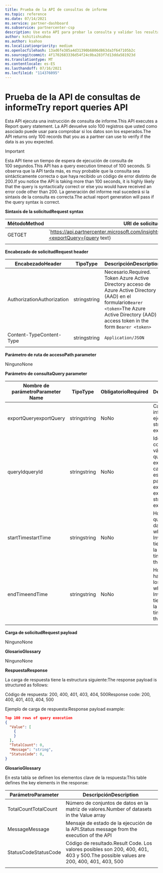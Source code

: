 ```yaml
---
title: Prueba de la API de consultas de informe
ms.topic: reference
ms.date: 07/14/2021
ms.service: partner-dashboard
ms.subservice: partnercenter-csp
description: Use esta API para probar la consulta y validar los resultados en Centro de partners insights.
author: kshitishsahoo
ms.author: ksahoo
ms.localizationpriority: medium
ms.openlocfilehash: 13ad6fe385a4d31390b6806d863da3f647105b2c
ms.sourcegitcommit: 4f1702683336d54f24c0ba283f7d13dda581923d
ms.translationtype: MT
ms.contentlocale: es-ES
ms.lasthandoff: 07/16/2021
ms.locfileid: "114376095"
---
```

# <a name="try-report-queries-api"></a><span data-ttu-id="97e4c-103">Prueba de la API de consultas de informe</span><span class="sxs-lookup"><span data-stu-id="97e4c-103">Try report queries API</span></span>

<span data-ttu-id="97e4c-104">Esta API ejecuta una instrucción de consulta de informe.</span><span class="sxs-lookup"><span data-stu-id="97e4c-104">This API executes a Report query statement.</span></span> <span data-ttu-id="97e4c-105">La API devuelve solo 100 registros que usted como asociado puede usar para comprobar si los datos son los esperados.</span><span class="sxs-lookup"><span data-stu-id="97e4c-105">The API returns only 100 records that you as a partner can use to verify if the data is as you expected.</span></span>

> [!IMPORTANT]
> <span data-ttu-id="97e4c-106">Esta API tiene un tiempo de espera de ejecución de consulta de 100 segundos.</span><span class="sxs-lookup"><span data-stu-id="97e4c-106">This API has a query execution timeout of 100 seconds.</span></span> <span data-ttu-id="97e4c-107">Si observa que la API tarda más, es muy probable que la consulta sea sintácticamente correcta o que haya recibido un código de error distinto de 200.</span><span class="sxs-lookup"><span data-stu-id="97e4c-107">If you notice the API is taking more than 100 seconds, it is highly likely that the query is syntactically correct or else you would have received an error code other than 200.</span></span> <span data-ttu-id="97e4c-108">La generación del informe real sucederá si la sintaxis de la consulta es correcta.</span><span class="sxs-lookup"><span data-stu-id="97e4c-108">The actual report generation will pass if the query syntax is correct.</span></span>

<span data-ttu-id="97e4c-109">**Sintaxis de la solicitud**</span><span class="sxs-lookup"><span data-stu-id="97e4c-109">**Request syntax**</span></span>

|    <span data-ttu-id="97e4c-110">Método</span><span class="sxs-lookup"><span data-stu-id="97e4c-110">Method</span></span>    |    <span data-ttu-id="97e4c-111">URI de solicitud</span><span class="sxs-lookup"><span data-stu-id="97e4c-111">Request URI</span></span>    |
|    ----    |    ----    |
|    <span data-ttu-id="97e4c-112">GET</span><span class="sxs-lookup"><span data-stu-id="97e4c-112">GET</span></span>    |    `https://api.partnercenter.microsoft.com/insights/v1/mpn/ScheduledQueries/testQueryResult?<exportQuery={query text}|queryId={queryId}>`    |
|        |        |

<span data-ttu-id="97e4c-113">**Encabezado de solicitud**</span><span class="sxs-lookup"><span data-stu-id="97e4c-113">**Request header**</span></span>

|    <span data-ttu-id="97e4c-114">Encabezado</span><span class="sxs-lookup"><span data-stu-id="97e4c-114">Header</span></span>    |    <span data-ttu-id="97e4c-115">Tipo</span><span class="sxs-lookup"><span data-stu-id="97e4c-115">Type</span></span>    |    <span data-ttu-id="97e4c-116">Descripción</span><span class="sxs-lookup"><span data-stu-id="97e4c-116">Description</span></span>    |
|    ----    |    ----    |    ----    |
|    <span data-ttu-id="97e4c-117">Authorization</span><span class="sxs-lookup"><span data-stu-id="97e4c-117">Authorization</span></span>    |    <span data-ttu-id="97e4c-118">string</span><span class="sxs-lookup"><span data-stu-id="97e4c-118">string</span></span>    |    <span data-ttu-id="97e4c-119">Necesario.</span><span class="sxs-lookup"><span data-stu-id="97e4c-119">Required.</span></span> <span data-ttu-id="97e4c-120">Token Azure Active Directory acceso de Azure Active Directory (AAD) en el formulario`Bearer <token>`</span><span class="sxs-lookup"><span data-stu-id="97e4c-120">The Azure Active Directory (AAD) access token in the form `Bearer <token>`</span></span>    |
|    <span data-ttu-id="97e4c-121">Content-Type</span><span class="sxs-lookup"><span data-stu-id="97e4c-121">Content-Type</span></span>    |    <span data-ttu-id="97e4c-122">string</span><span class="sxs-lookup"><span data-stu-id="97e4c-122">string</span></span>    |    `Application/JSON`    |
|        |        |        |

<span data-ttu-id="97e4c-123">**Parámetro de ruta de acceso**</span><span class="sxs-lookup"><span data-stu-id="97e4c-123">**Path parameter**</span></span>

<span data-ttu-id="97e4c-124">Ninguno</span><span class="sxs-lookup"><span data-stu-id="97e4c-124">None</span></span>

<span data-ttu-id="97e4c-125">**Parámetro de consulta**</span><span class="sxs-lookup"><span data-stu-id="97e4c-125">**Query parameter**</span></span>

|    <span data-ttu-id="97e4c-126">Nombre de parámetro</span><span class="sxs-lookup"><span data-stu-id="97e4c-126">Parameter Name</span></span>    |    <span data-ttu-id="97e4c-127">Tipo</span><span class="sxs-lookup"><span data-stu-id="97e4c-127">Type</span></span>    |    <span data-ttu-id="97e4c-128">Obligatorio</span><span class="sxs-lookup"><span data-stu-id="97e4c-128">Required</span></span>    |    <span data-ttu-id="97e4c-129">Descripción</span><span class="sxs-lookup"><span data-stu-id="97e4c-129">Description</span></span>    |
|    ----    |    ----    |    ----    |    ----    |
|    <span data-ttu-id="97e4c-130">exportQuery</span><span class="sxs-lookup"><span data-stu-id="97e4c-130">exportQuery</span></span>     |    <span data-ttu-id="97e4c-131">string</span><span class="sxs-lookup"><span data-stu-id="97e4c-131">string</span></span>    |    <span data-ttu-id="97e4c-132">No</span><span class="sxs-lookup"><span data-stu-id="97e4c-132">No</span></span>    |    <span data-ttu-id="97e4c-133">Cadena de consulta de informe que se debe ejecutar</span><span class="sxs-lookup"><span data-stu-id="97e4c-133">Report query string that needs to be executed</span></span>     |
|    <span data-ttu-id="97e4c-134">queryId</span><span class="sxs-lookup"><span data-stu-id="97e4c-134">queryId</span></span>     |    <span data-ttu-id="97e4c-135">string</span><span class="sxs-lookup"><span data-stu-id="97e4c-135">string</span></span>    |    <span data-ttu-id="97e4c-136">No</span><span class="sxs-lookup"><span data-stu-id="97e4c-136">No</span></span>    |    <span data-ttu-id="97e4c-137">Identificador de consulta existente válido.</span><span class="sxs-lookup"><span data-stu-id="97e4c-137">A valid existing query ID.</span></span> <span data-ttu-id="97e4c-138">Mutuamente excluyente con la cadena de consulta especificada en el parámetro exportQuery</span><span class="sxs-lookup"><span data-stu-id="97e4c-138">Mutually exclusive with query string specified in exportQuery parameter</span></span>    |
|    <span data-ttu-id="97e4c-139">startTime</span><span class="sxs-lookup"><span data-stu-id="97e4c-139">startTime</span></span>     |    <span data-ttu-id="97e4c-140">string</span><span class="sxs-lookup"><span data-stu-id="97e4c-140">string</span></span>    |    <span data-ttu-id="97e4c-141">No</span><span class="sxs-lookup"><span data-stu-id="97e4c-141">No</span></span>    |    <span data-ttu-id="97e4c-142">Hora de inicio desde la que queremos los datos.</span><span class="sxs-lookup"><span data-stu-id="97e4c-142">Start time from which we want the data.</span></span> <span data-ttu-id="97e4c-143">Invalida el intervalo de tiempo especificado en la consulta.</span><span class="sxs-lookup"><span data-stu-id="97e4c-143">It overrides timespan specified in the query</span></span>    |
|    <span data-ttu-id="97e4c-144">endTime</span><span class="sxs-lookup"><span data-stu-id="97e4c-144">endTime</span></span>     |    <span data-ttu-id="97e4c-145">string</span><span class="sxs-lookup"><span data-stu-id="97e4c-145">string</span></span>    |    <span data-ttu-id="97e4c-146">No</span><span class="sxs-lookup"><span data-stu-id="97e4c-146">No</span></span>    |    <span data-ttu-id="97e4c-147">Hora de finalización hasta la que queremos los datos.</span><span class="sxs-lookup"><span data-stu-id="97e4c-147">End time till which we want the data.</span></span> <span data-ttu-id="97e4c-148">Invalida el intervalo de tiempo especificado en la consulta.</span><span class="sxs-lookup"><span data-stu-id="97e4c-148">It overrides timespan specified in the query</span></span>    |
|        |        |        |        |

<span data-ttu-id="97e4c-149">**Carga de solicitud**</span><span class="sxs-lookup"><span data-stu-id="97e4c-149">**Request payload**</span></span>

<span data-ttu-id="97e4c-150">Ninguno</span><span class="sxs-lookup"><span data-stu-id="97e4c-150">None</span></span>

<span data-ttu-id="97e4c-151">**Glosario**</span><span class="sxs-lookup"><span data-stu-id="97e4c-151">**Glossary**</span></span>

<span data-ttu-id="97e4c-152">Ninguno</span><span class="sxs-lookup"><span data-stu-id="97e4c-152">None</span></span>

<span data-ttu-id="97e4c-153">**Respuesta**</span><span class="sxs-lookup"><span data-stu-id="97e4c-153">**Response**</span></span>

<span data-ttu-id="97e4c-154">La carga de respuesta tiene la estructura siguiente:</span><span class="sxs-lookup"><span data-stu-id="97e4c-154">The response payload is structured as follows:</span></span>

<span data-ttu-id="97e4c-155">Código de respuesta: 200, 400, 401, 403, 404, 500</span><span class="sxs-lookup"><span data-stu-id="97e4c-155">Response code: 200, 400, 401, 403, 404, 500</span></span>

<span data-ttu-id="97e4c-156">Ejemplo de carga de respuesta:</span><span class="sxs-lookup"><span data-stu-id="97e4c-156">Response payload example:</span></span>

```json
Top 100 rows of query execution 
{ 
  "Value": [ 
    { 
    } 
  ], 
  "TotalCount": 0, 
  "Message": "string", 
  "StatusCode": 0, 
} 
```

<span data-ttu-id="97e4c-157">**Glosario**</span><span class="sxs-lookup"><span data-stu-id="97e4c-157">**Glossary**</span></span>

<span data-ttu-id="97e4c-158">En esta tabla se definen los elementos clave de la respuesta:</span><span class="sxs-lookup"><span data-stu-id="97e4c-158">This table defines the key elements in the response:</span></span>

|    <span data-ttu-id="97e4c-159">Parámetro</span><span class="sxs-lookup"><span data-stu-id="97e4c-159">Parameter</span></span>    |    <span data-ttu-id="97e4c-160">Descripción</span><span class="sxs-lookup"><span data-stu-id="97e4c-160">Description</span></span>    |
|    ----    |    ----    |
|    <span data-ttu-id="97e4c-161">TotalCount</span><span class="sxs-lookup"><span data-stu-id="97e4c-161">TotalCount</span></span>     |    <span data-ttu-id="97e4c-162">Número de conjuntos de datos en la matriz de valores.</span><span class="sxs-lookup"><span data-stu-id="97e4c-162">Number of datasets in the Value array</span></span>     |
|    <span data-ttu-id="97e4c-163">Message</span><span class="sxs-lookup"><span data-stu-id="97e4c-163">Message</span></span>     |    <span data-ttu-id="97e4c-164">Mensaje de estado de la ejecución de la API.</span><span class="sxs-lookup"><span data-stu-id="97e4c-164">Status message from the execution of the API</span></span>     |
|    <span data-ttu-id="97e4c-165">StatusCode</span><span class="sxs-lookup"><span data-stu-id="97e4c-165">StatusCode</span></span>     |    <span data-ttu-id="97e4c-166">Código de resultado.</span><span class="sxs-lookup"><span data-stu-id="97e4c-166">Result Code.</span></span> <span data-ttu-id="97e4c-167">Los valores posibles son 200, 400, 401, 403 y 500.</span><span class="sxs-lookup"><span data-stu-id="97e4c-167">The possible values are 200, 400, 401, 403, 500</span></span>     |
|        |        |
